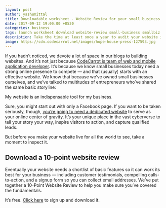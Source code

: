 ```yaml
---
layout: post
author: yashumittal
title: Downloadable worksheet - Website Review for your small business website
date: 2017-09-12 19:00:00 +0530
categories: business
tags: launch worksheet download website-review small-business smallbiz
description: Take the time at least once a year to audit your website infrastructure and content strategy.
image: https://cdn.codecarrot.net/images/hope-house-press-127593.jpg
---
```


If you hadn’t noticed, we devote a lot of space in our blogs to building websites. And it’s not just because [CodeCarrot is team of web and mobile application developer](//www.codecarrot.net/). It’s because we know small businesses today need a strong online presence to compete — and that (usually) starts with an effective website. We know that because we’ve owned small businesses ourselves, and we’ve talked to multitudes of entrepreneurs who’ve shared the same basic storyline:

<div class="callout">
My website is an indispensable tool for my business.
</div>

Sure, you might start out with only a Facebook page. If you want to be taken seriously, though, [you’re going to need a dedicated website](//www.codecarrot.net/) to serve as your online center of gravity. It’s your unique place in the vast cyberverse to tell your story your way, inspire visitors to action, and capture qualified leads.

But before you make your website live for all the world to see, take a moment to inspect it.

## Download a 10-point website review

Eventually your website needs a shortlist of basic features so it can work its best for your business — including customer testimonials, compelling calls-to-action, and a signup form so you can collect email addresses. We’ve put together a 10-Point Website Review to help you make sure you’ve covered the fundamentals.

It’s free. [Click here](//eepurl.com/c29C3n) to sign up and download it.
